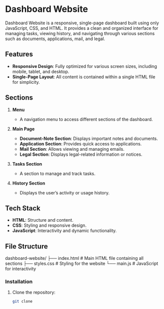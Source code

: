 # Dashboard Website 

Dashboard Website is a responsive, single-page dashboard built using only JavaScript, CSS, and HTML. It provides a clean and organized interface for managing tasks, viewing history, and navigating through various sections such as documents, applications, mail, and legal.  

## Features  
- **Responsive Design**: Fully optimized for various screen sizes, including mobile, tablet, and desktop. 
- **Single-Page Layout**: All content is contained within a single HTML file for simplicity. 

## Sections  

1. **Menu**  
   - A navigation menu to access different sections of the dashboard.  

2. **Main Page**  
   - **Document-Note Section**: Displays important notes and documents.  
   - **Application Section**: Provides quick access to applications.  
   - **Mail Section**: Allows viewing and managing emails.  
   - **Legal Section**: Displays legal-related information or notices.  

3. **Tasks Section**  
   - A section to manage and track tasks.  

4. **History Section**  
   - Displays the user’s activity or usage history.  

## Tech Stack  
- **HTML**: Structure and content.  
- **CSS**: Styling and responsive design.  
- **JavaScript**: Interactivity and dynamic functionality.  

## File Structure  
dashboard-website/
├── index.html # Main HTML file containing all sections
├── styles.css # Styling for the website
└── main.js # JavaScript for interactivity

### Installation  
1. Clone the repository:  
   ```bash  
   git clone 
